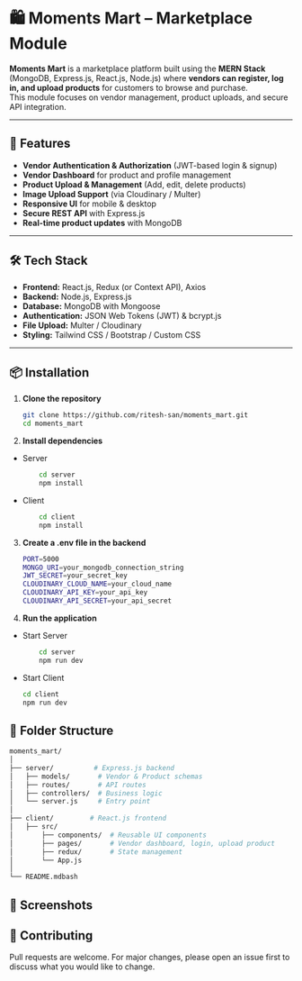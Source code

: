 # 🛍️ Moments Mart – Marketplace Module

**Moments Mart** is a marketplace platform built using the **MERN Stack** (MongoDB, Express.js, React.js, Node.js) where **vendors can register, log in, and upload products** for customers to browse and purchase.  
This module focuses on vendor management, product uploads, and secure API integration.

---

## 🚀 Features
- **Vendor Authentication & Authorization** (JWT-based login & signup)
- **Vendor Dashboard** for product and profile management
- **Product Upload & Management** (Add, edit, delete products)
- **Image Upload Support** (via Cloudinary / Multer)
- **Responsive UI** for mobile & desktop
- **Secure REST API** with Express.js
- **Real-time product updates** with MongoDB

---

## 🛠️ Tech Stack
- **Frontend:** React.js, Redux (or Context API), Axios
- **Backend:** Node.js, Express.js
- **Database:** MongoDB with Mongoose
- **Authentication:** JSON Web Tokens (JWT) & bcrypt.js
- **File Upload:** Multer / Cloudinary
- **Styling:** Tailwind CSS / Bootstrap / Custom CSS

---

## 📦 Installation

1. **Clone the repository**
   ```bash
   git clone https://github.com/ritesh-san/moments_mart.git
   cd moments_mart

2. **Install dependencies**

 - Server

    ```bash
        cd server
        npm install
    
- Client

    ```bash
        cd client
        npm install

3. **Create a .env file in the backend**

    ```bash
    PORT=5000
    MONGO_URI=your_mongodb_connection_string
    JWT_SECRET=your_secret_key
    CLOUDINARY_CLOUD_NAME=your_cloud_name
    CLOUDINARY_API_KEY=your_api_key
    CLOUDINARY_API_SECRET=your_api_secret

4. **Run the application**

- Start Server

    ```bash
        cd server
        npm run dev


- Start Client

    ```bash
    cd client
    npm run dev

## 📂 Folder Structure

```bash
moments_mart/
│
├── server/          # Express.js backend
│   ├── models/       # Vendor & Product schemas
│   ├── routes/       # API routes
│   ├── controllers/  # Business logic
│   └── server.js     # Entry point
│
├── client/         # React.js frontend
│   ├── src/
│       ├── components/  # Reusable UI components
│       ├── pages/       # Vendor dashboard, login, upload product
│       ├── redux/       # State management
│       └── App.js
│
└── README.mdbash

```
## 📸 Screenshots



## 🤝 Contributing

Pull requests are welcome. For major changes, please open an issue first to discuss what you would like to change.
